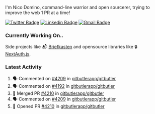 
I'm Nico Domino, command-line warrior and open sourcerer, trying to improve the web 1 PR at a time!

[![Twitter Badge](https://img.shields.io/badge/-@ndom91-1ca0f1?style=flat-square&labelColor=1ca0f1&logo=twitter&logoColor=white&link=https://twitter.com/ndom91)](https://twitter.com/ndom91) [![Linkedin Badge](https://img.shields.io/badge/-ndom91-blue?style=flat-square&logo=Linkedin&logoColor=white&link=https://www.linkedin.com/in/ndom91/)](https://www.linkedin.com/in/ndom91/) [![Gmail Badge](https://img.shields.io/badge/-yo@ndo.dev-c14438?style=flat-square&logo=mail.ru&logoColor=white&link=mailto:yo@ndo.dev)](mailto:yo@ndo.dev)

### Currently Working On..

Side projects like 📬 [Briefkasten](https://briefkastenhq.com) and opensource libraries like 🔒 [NextAuth.js](https://github.com/nextauthjs/next-auth).

<!--START_SECTION_PROFILE_VIEWS:readme-info-->
<!--END_SECTION_PROFILE_VIEWS:readme-info-->

<!--START_SECTION_DAILY_COMMIT:readme-info-->
<!--END_SECTION_DAILY_COMMIT:readme-info-->

<!--START_SECTION_WEEKLY_COMMIT:readme-info-->
<!--END_SECTION_WEEKLY_COMMIT:readme-info-->

### Latest Activity

<!--START_SECTION:activity-->
1. 🗣 Commented on [#4209](https://github.com/gitbutlerapp/gitbutler/issues/4209#issuecomment-2202307712) in [gitbutlerapp/gitbutler](https://github.com/gitbutlerapp/gitbutler)
2. 🗣 Commented on [#4192](https://github.com/gitbutlerapp/gitbutler/pull/4192#issuecomment-2202249053) in [gitbutlerapp/gitbutler](https://github.com/gitbutlerapp/gitbutler)
3. 🎉 Merged PR [#4210](https://github.com/gitbutlerapp/gitbutler/pull/4210) in [gitbutlerapp/gitbutler](https://github.com/gitbutlerapp/gitbutler)
4. 🗣 Commented on [#4209](https://github.com/gitbutlerapp/gitbutler/issues/4209#issuecomment-2199728309) in [gitbutlerapp/gitbutler](https://github.com/gitbutlerapp/gitbutler)
5. 💪 Opened PR [#4210](https://github.com/gitbutlerapp/gitbutler/pull/4210) in [gitbutlerapp/gitbutler](https://github.com/gitbutlerapp/gitbutler)
<!--END_SECTION:activity-->

